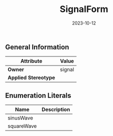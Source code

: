 ﻿---
title: SignalForm
toc: false
type: specs
date: "2023-10-12"
draft: false
specification: VEC
version: 2.1.0
documentType: "Recommendation"
elementType: Class
classes:
  - SignalForm
menu_name: vec-2.1.0
---


## General Information

| Attribute               | Value |
|-------------------------|-------|
| **Owner**               | signal |
| **Applied Stereotype**  |   |

## Enumeration Literals
| Name          | **Description** |
|---------------|-----------------|
| sinusWave |  |
| squareWave |  |
